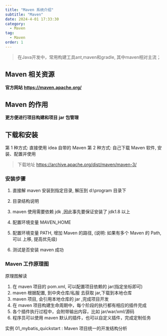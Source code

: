 ```yaml
---
title: "Maven 系统介绍"
subtitle: "Maven"
date: 2024-4-01 17:33:30
category:
  - Maven
tag:
  - Maven
order: 1
---
```


> 在Java开发中，常用构建工具ant,maven和gradle, 其中maven相对主流；

## Maven 相关资源

**官方网站**  **https://maven.apache.org/**

## Maven 的作用

**更方便进行项目构建和项目** **jar** **包管理**

## 下载和安装

第 1 种方式: 直接使用 idea 自带的 Maven
第 2 种方式: 自己下载 Maven 软件, 安装、配置并使用

> 下载地址 https://archive.apache.org/dist/maven/maven-3/

### 安装步骤

1. 直接解 maven 安装到指定目录, 解压到 d:\program 目录下

2. 目录结构说明

3. maven 使用需要依赖 jdk ,因此事先要保证安装了 jdk1.8 以上

4. 配置环境变量 MAVEN_HOME

5. 配置环境变量 PATH, 增加 Maven 的路径, (说明: 如果有多个 Maven 的 Path, 可以 上移, 提高优先级)

6. 测试是否安装 maven 成功

### Maven 工作原理图

原理图解读

1. 在 maven 项目的 pom.xml, 可以配置项目依赖的 jar(指定坐标即可) 
2. maven 根据配置, 到中央仓库/私服 去获取 jar,下载到本地仓库 
3. maven 项目, 会引用本地仓库的 jar ,完成项目开发 
4. 在 maven 项目构建生命周期中，每个阶段的执行都有相应的插件完成 
5. 各个插件执行过程中，会附带输出内容，比如 jar/war/xml/源码 
6. 程序员可以使用 maven 默认的插件，也可以自定义插件，完成定制任务

实例 01_mybatis_quickstart : Maven 项目统一的开发结构分析

